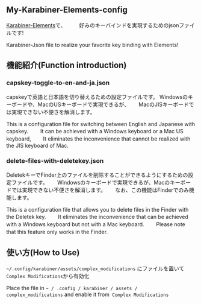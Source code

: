 ## My-Karabiner-Elements-config

[Karabiner-Elements](https://karabiner-elements.pqrs.org/)で、  　　
好みのキーバインドを実現するためのjsonファイルです!　　

Karabiner-Json file to realize your favorite key binding with Elements!

## 機能紹介(Function introduction)

### capskey-toggle-to-en-and-ja.json

capskeyで英語と日本語を切り替えるための設定ファイルです。
Windowsのキーボードや、MacのUSキーボードで実現できるが、　　
MacのJISキーボードでは実現できない不便さを解消します。　　

This is a configuration file for switching between English and Japanese with capskey.　　
It can be achieved with a Windows keyboard or a Mac US keyboard,　　
It eliminates the inconvenience that cannot be realized with the JIS keyboard of Mac.

### delete-files-with-deletekey.json

DeletekキーでFinder上のファイルを削除することができるようにするための設定ファイルです。　　
Windowsのキーボードで実現できるが、Macのキーボードでは実現できない不便さを解消します。　　
なお、この機能はFinderでのみ機能します。　　

This is a configuration file that allows you to delete files in the Finder with the Deletek key.　　
It eliminates the inconvenience that can be achieved with a Windows keyboard but not with a Mac keyboard.　　
Please note that this feature only works in the Finder.　　
　
## 使い方(How to Use)

`~/.config/karabiner/assets/complex_modifications` にファイルを置いて`Complex Modifications`から有効化


Place the file in `~ / .config / karabiner / assets / complex_modifications` and enable it from` Complex Modifications`
